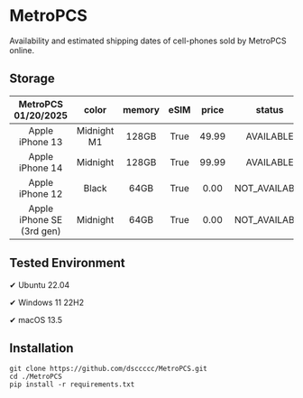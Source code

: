 # MetroPCS
Availability and estimated shipping dates of cell-phones sold by MetroPCS online.
## Storage
|MetroPCS 01/20/2025|color|memory|eSIM|price|status|shipping from|shipping to|
|:--:|:--:|:--:|:--:|:--:|:--:|:--:|:--:|
|Apple iPhone 13|Midnight M1|128GB|True|49.99|AVAILABLE|01/19/2025|01/22/2025|
|Apple iPhone 14|Midnight|128GB|True|99.99|AVAILABLE|01/19/2025|01/22/2025|
|Apple iPhone 12|Black|64GB|True|0.00|NOT_AVAILABLE|01/19/2025|01/22/2025|
|Apple iPhone SE (3rd gen)|Midnight|64GB|True|0.00|NOT_AVAILABLE|01/19/2025|01/22/2025|

## Tested Environment
✔ Ubuntu 22.04

✔ Windows 11 22H2

✔ macOS 13.5
## Installation
```
git clone https://github.com/dsccccc/MetroPCS.git
cd ./MetroPCS
pip install -r requirements.txt
```
